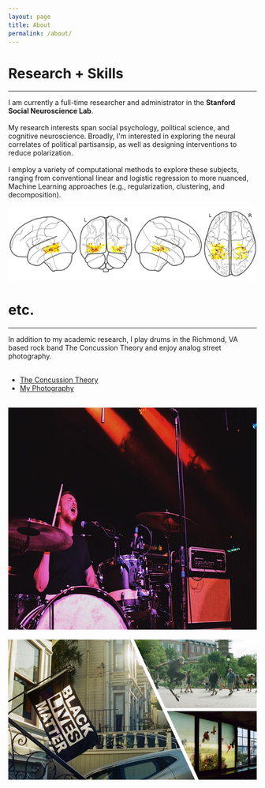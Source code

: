 ```yaml
---
layout: page
title: About
permalink: /about/
---
```


# Research + Skills
-------------
I am currently a full-time researcher and administrator in the **Stanford Social Neuroscience Lab**.
<br><br>
My research interests span social psychology, political science, and cognitive neuroscience. Broadly, I'm interested in exploring the neural correlates of political partisansip, as well as designing interventions to reduce polarization.
<br> <br>
I employ a variety of computational methods to explore these subjects, ranging from conventional linear and logistic regression to more nuanced, Machine Learning approaches (e.g., regularization, clustering, and decomposition).
<br> <br>
<img src="/images/05.jpg">

# etc.
---------------------
In addition to my academic research, I play drums in the Richmond, VA based rock band The Concussion Theory and enjoy analog street photography.
<br> <br>
* <a href="http://www.theconcussiontheory.bandcamp.com" target=_blank>The Concussion Theory</a>
* <a href="http://www.instagram.com/human_cactus/" target=_blank>My Photography</a>
<br><br>
<img src="/images/04.jpg" height=450px>
<br><br>
<img src="/images/07.jpg" width=685px>
